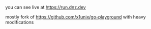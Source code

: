 you can see live at https://run.dnz.dev 

mostly fork of https://github.com/x1unix/go-playground with heavy modifications 
